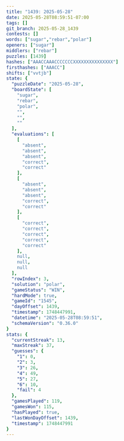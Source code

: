 ```yaml
---
title: "1439: 2025-05-28"
date: 2025-05-28T08:59:51-07:00
tags: []
git_branch: 2025-05-28_1439
contests: []
words: ["sugar","rebar","polar"]
openers: ["sugar"]
middlers: ["rebar"]
puzzles: [1439]
hashes: ["AAACCAAACCCCCCCXXXXXXXXXXXXXXX"]
firsthashes: ["AAACC"]
shifts: ["vvtjb"]
state: {
  "puzzleDate": "2025-05-28",
  "boardState": [
    "sugar",
    "rebar",
    "polar",
    "",
    "",
    ""
  ],
  "evaluations": [
    [
      "absent",
      "absent",
      "absent",
      "correct",
      "correct"
    ],
    [
      "absent",
      "absent",
      "absent",
      "correct",
      "correct"
    ],
    [
      "correct",
      "correct",
      "correct",
      "correct",
      "correct"
    ],
    null,
    null,
    null
  ],
  "rowIndex": 3,
  "solution": "polar",
  "gameStatus": "WIN",
  "hardMode": true,
  "gameId": "1545",
  "dayOffset": 1439,
  "timestamp": 1748447991,
  "datetime": "2025-05-28T08:59:51",
  "schemaVersion": "0.36.0"
}
stats: {
  "currentStreak": 13,
  "maxStreak": 37,
  "guesses": {
    "1": 0,
    "2": 3,
    "3": 26,
    "4": 49,
    "5": 27,
    "6": 10,
    "fail": 4
  },
  "gamesPlayed": 119,
  "gamesWon": 115,
  "hasPlayed": true,
  "lastWonDayOffset": 1439,
  "timestamp": 1748447991
}
---
```

<!-- more -->

